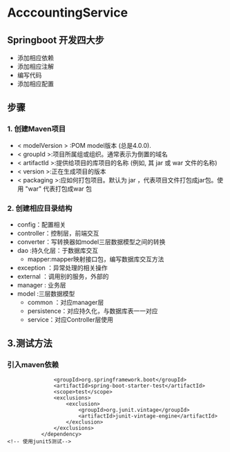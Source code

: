 # AcccountingService

## Springboot 开发四大步
- 添加相应依赖
- 添加相应注解
- 编写代码
- 添加相应配置


## 步骤
### 1. 创建Maven项目

- < modelVersion > :POM model版本 (总是4.0.0).
- < groupId >:项目所属组或组织。通常表示为倒置的域名
- < artifactId >:提供给项目的库项目的名称 (例如, 其 jar 或 war 文件的名称)
- < version >:正在生成项目的版本
- < packaging >:应如何打包项目。默认为 jar ，代表项目文件打包成jar包。使用 "war" 代表打包成war 包
### 2. 创建相应目录结构

- config：配置相关
- controller：控制层，前端交互
- converter：写转换器如model三层数据模型之间的转换
- dao :持久化层：于数据库交互
    - mapper:mapper映射接口包，编写数据库交互方法
- exception ：异常处理的相关操作
- external ：调用别的服务，外部的
- manager : 业务层
- model :三层数据模型
    - common ：对应manager层    
    - persistence：对应持久化，与数据库表一一对应
    - service：对应Controller层使用
## 3.测试方法
### 引入maven依赖
```<dependency>
               <groupId>org.springframework.boot</groupId>
               <artifactId>spring-boot-starter-test</artifactId>
               <scope>test</scope>
               <exclusions>
                   <exclusion>
                       <groupId>org.junit.vintage</groupId>
                       <artifactId>junit-vintage-engine</artifactId>
                   </exclusion>
               </exclusions>
           </dependency>
<!-- 使用junit5测试--> 
```
